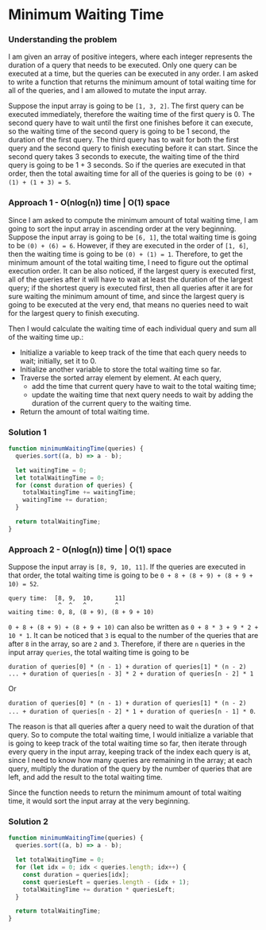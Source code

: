 # Minimum Waiting Time

### Understanding the problem

I am given an array of positive integers, where each integer represents the duration of a query that needs to be executed. Only one query can be executed at a time, but the queries can be executed in any order. I am asked to write a function that returns the minimum amount of total waiting time for all of the queries, and I am allowed to mutate the input array.

Suppose the input array is going to be `[1, 3, 2]`. The first query can be executed immediately, therefore the waiting time of the first query is 0. The second query have to wait until the first one finishes before it can execute, so the waiting time of the second query is going to be 1 second, the duration of the first query. The third query has to wait for both the first query and the second query to finish executing before it can start. Since the second query takes 3 seconds to execute, the waiting time of the third query is going to be 1 + 3 seconds. So if the queries are executed in that order, then the total awaiting time for all of the queries is going to be `(0) + (1) + (1 + 3) = 5`.

### Approach 1 - O(nlog(n)) time | O(1) space

Since I am asked to compute the minimum amount of total waiting time, I am going to sort the input array in ascending order at the very beginning. Suppose the input array is going to be `[6, 1]`, the total waiting time is going to be `(0) + (6) = 6`. However, if they are executed in the order of `[1, 6]`, then the waiting time is going to be `(0) + (1) = 1`. Therefore, to get the minimum amount of the total waiting time, I need to figure out the optimal execution order. It can be also noticed, if the largest query is executed first, all of the queries after it will have to wait at least the duration of the largest query; if the shortest query is executed first, then all queries after it are for sure waiting the minimum amount of time, and since the largest query is going to be executed at the very end, that means no queries need to wait for the largest query to finish executing.

Then I would calculate the waiting time of each individual query and sum all of the waiting time up.:

- Initialize a variable to keep track of the time that each query needs to wait; initially, set it to 0.
- Initialize another variable to store the total waiting time so far.
- Traverse the sorted array element by element. At each query,
  - add the time that current query have to wait to the total waiting time;
  - update the waiting time that next query needs to wait by adding the duration of the current query to the waiting time.
- Return the amount of total waiting time.

### Solution 1

```js
function minimumWaitingTime(queries) {
  queries.sort((a, b) => a - b);

  let waitingTime = 0;
  let totalWaitingTime = 0;
  for (const duration of queries) {
    totalWaitingTime += waitingTime;
    waitingTime += duration;
  }

  return totalWaitingTime;
}
```

### Approach 2 - O(nlog(n)) time | O(1) space

Suppose the input array is `[8, 9, 10, 11]`. If the queries are executed in that order, the total waiting time is going to be `0 + 8 + (8 + 9) + (8 + 9 + 10) = 52`.

```
query time:  [8, 9,  10,      11]
              ^  ^   ^        ^
waiting time: 0, 8, (8 + 9), (8 + 9 + 10)
```

`0 + 8 + (8 + 9) + (8 + 9 + 10)` can also be written as `0 + 8 * 3 + 9 * 2 + 10 * 1`. It can be noticed that `3` is equal to the number of the queries that are after `8` in the array, so are `2` and `3`. Therefore, if there are `n` queries in the input array `queries`, the total waiting time is going to be

`duration of queries[0] * (n - 1) + duration of queries[1] * (n - 2) ... + duration of queries[n - 3] * 2 + duration of queries[n - 2] * 1`

Or

`duration of queries[0] * (n - 1) + duration of queries[1] * (n - 2) ... + duration of queries[n - 2] * 1 + duration of queries[n - 1] * 0`.

The reason is that all queries after a query need to wait the duration of that query. So to compute the total waiting time, I would initialize a variable that is going to keep track of the total waiting time so far, then iterate through every query in the input array, keeping track of the index each query is at, since I need to know how many queries are remaining in the array; at each query, multiply the duration of the query by the number of queries that are left, and add the result to the total waiting time.

Since the function needs to return the minimum amount of total waiting time, it would sort the input array at the very beginning.

### Solution 2

```js
function minimumWaitingTime(queries) {
  queries.sort((a, b) => a - b);

  let totalWaitingTime = 0;
  for (let idx = 0; idx < queries.length; idx++) {
    const duration = queries[idx];
    const queriesLeft = queries.length - (idx + 1);
    totalWaitingTime += duration * queriesLeft;
  }

  return totalWaitingTime;
}
```
